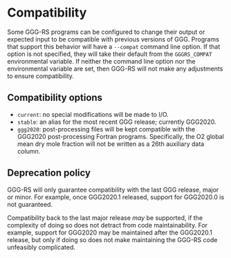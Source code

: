 # Compatibility

Some GGG-RS programs can be configured to change their output or expected input to be compatible with previous versions of GGG.
Programs that support this behavior will have a `--compat` command line option.
If that option is not specified, they will take their default from the `GGGRS_COMPAT` environmental variable.
If neither the command line option nor the environmental variable are set, then GGG-RS will not make any
adjustments to ensure compatibility.

## Compatibility options

- `current`: no special modifications will be made to I/O.
- `stable`: an alias for the most recent GGG release; currently GGG2020.
- `ggg2020`: post-processing files will be kept compatible with the GGG2020 post-processing Fortran programs.
  Specifically, the O2 global mean dry mole fraction will not be written as a 26th auxiliary data column.

## Deprecation policy

GGG-RS will only guarantee compatibility with the last GGG release, major or minor.
For example, once GGG2020.1 released, support for GGG2020.0 is not guaranteed.

Compatibility back to the last major release _may_ be supported, if the complexity of
doing so does not detract from code maintainability.
For example, support for GGG2020 may be maintained after the GGG2020.1 release, but only
if doing so does not make maintaining the GGG-RS code unfeasibly complicated.